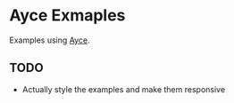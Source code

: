 # Ayce Exmaples

Examples using [Ayce](https://github.com/qysp/ayce).

## TODO

* Actually style the examples and make them responsive
